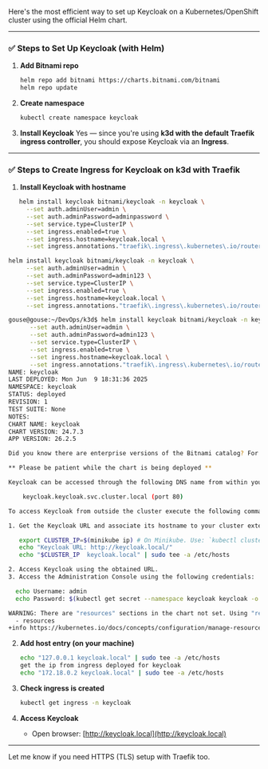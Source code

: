 Here's the most efficient way to set up Keycloak on a Kubernetes/OpenShift cluster using the official Helm chart.

---

### ✅ **Steps to Set Up Keycloak (with Helm)**

1. **Add Bitnami repo**
    
    ```bash
    helm repo add bitnami https://charts.bitnami.com/bitnami
    helm repo update
    ```
    
2. **Create namespace**
    
    ```bash
    kubectl create namespace keycloak
    ```
    
3. **Install Keycloak**
Yes — since you're using **k3d with the default Traefik ingress controller**, you should expose Keycloak via an **Ingress**.

---

### ✅ Steps to Create Ingress for Keycloak on k3d with Traefik

1. **Install Keycloak with hostname**
 ```bash
    helm install keycloak bitnami/keycloak -n keycloak \
      --set auth.adminUser=admin \
      --set auth.adminPassword=adminpassword \
      --set service.type=ClusterIP \
      --set ingress.enabled=true \
      --set ingress.hostname=keycloak.local \
      --set ingress.annotations."traefik\.ingress\.kubernetes\.io/router\.entrypoints"=web

helm install keycloak bitnami/keycloak -n keycloak \
      --set auth.adminUser=admin \
      --set auth.adminPassword=admin123 \
      --set service.type=ClusterIP \
      --set ingress.enabled=true \
      --set ingress.hostname=keycloak.local \
      --set ingress.annotations."traefik\.ingress\.kubernetes\.io/router\.entrypoints"=web
```


```bash
gouse@gouse:~/DevOps/k3d$ helm install keycloak bitnami/keycloak -n keycloak \
      --set auth.adminUser=admin \
      --set auth.adminPassword=admin123 \
      --set service.type=ClusterIP \
      --set ingress.enabled=true \
      --set ingress.hostname=keycloak.local \
      --set ingress.annotations."traefik\.ingress\.kubernetes\.io/router\.entrypoints"=web
NAME: keycloak
LAST DEPLOYED: Mon Jun  9 18:31:36 2025
NAMESPACE: keycloak
STATUS: deployed
REVISION: 1
TEST SUITE: None
NOTES:
CHART NAME: keycloak
CHART VERSION: 24.7.3
APP VERSION: 26.2.5

Did you know there are enterprise versions of the Bitnami catalog? For enhanced secure software supply chain features, unlimited pulls from Docker, LTS support, or application customization, see Bitnami Premium or Tanzu Application Catalog. See https://www.arrow.com/globalecs/na/vendors/bitnami for more information.

** Please be patient while the chart is being deployed **

Keycloak can be accessed through the following DNS name from within your cluster:

    keycloak.keycloak.svc.cluster.local (port 80)

To access Keycloak from outside the cluster execute the following commands:

1. Get the Keycloak URL and associate its hostname to your cluster external IP:

   export CLUSTER_IP=$(minikube ip) # On Minikube. Use: `kubectl cluster-info` on others K8s clusters
   echo "Keycloak URL: http://keycloak.local/"
   echo "$CLUSTER_IP  keycloak.local" | sudo tee -a /etc/hosts

2. Access Keycloak using the obtained URL.
3. Access the Administration Console using the following credentials:

  echo Username: admin
  echo Password: $(kubectl get secret --namespace keycloak keycloak -o jsonpath="{.data.admin-password}" | base64 -d)

WARNING: There are "resources" sections in the chart not set. Using "resourcesPreset" is not recommended for production. For production installations, please set the following values according to your workload needs:
  - resources
+info https://kubernetes.io/docs/concepts/configuration/manage-resources-containers/

```

    
2. **Add host entry (on your machine)**
    
    ```bash
    echo "127.0.0.1 keycloak.local" | sudo tee -a /etc/hosts
    get the ip from ingress deployed for keycloak
    echo "172.18.0.2 keycloak.local" | sudo tee -a /etc/hosts
    ```
    
3. **Check ingress is created**
    
    ```bash
    kubectl get ingress -n keycloak
    ```
    
4. **Access Keycloak**
    
    - Open browser: [http://keycloak.local](http://keycloak.local)
        

---

Let me know if you need HTTPS (TLS) setup with Traefik too.